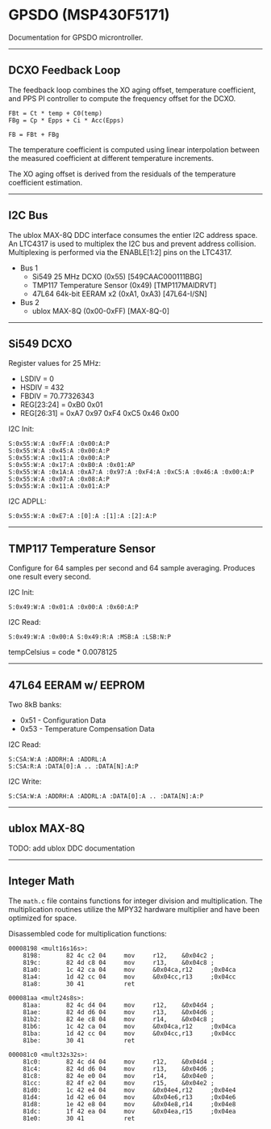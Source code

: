 # GPSDO (MSP430F5171)

Documentation for GPSDO microntroller.

---
## DCXO Feedback Loop

The feedback loop combines the XO aging offset, temperature coefficient, and PPS PI controller to compute the frequency offset for the DCXO.

```
FBt = Ct * temp + C0(temp)
FBg = Cp * Epps + Ci * Acc(Epps)

FB = FBt + FBg
```

The temperature coefficient is computed using linear interpolation between the measured coefficient at different temperature increments.

The XO aging offset is derived from the residuals of the temperature coefficient estimation.

---
## I2C Bus

The ublox MAX-8Q DDC interface consumes the entier I2C address space. An LTC4317 is used to multiplex the I2C bus and prevent address collision. Multiplexing is performed via the ENABLE[1:2] pins on the LTC4317.

- Bus 1
    - Si549 25 MHz DCXO (0x55) [549CAAC000111BBG]
    - TMP117 Temperature Sensor (0x49) [TMP117MAIDRVT]
    - 47L64 64k-bit EERAM x2 (0xA1, 0xA3) [47L64-I/SN]
- Bus 2
    - ublox MAX-8Q (0x00-0xFF) [MAX-8Q-0]

---
## Si549 DCXO

Register values for 25 MHz:
- LSDIV = 0
- HSDIV = 432
- FBDIV = 70.77326343
- REG[23:24] = 0xB0 0x01
- REG[26:31] = 0xA7 0x97 0xF4 0xC5 0x46 0x00

I2C Init:
```
S:0x55:W:A :0xFF:A :0x00:A:P
S:0x55:W:A :0x45:A :0x00:A:P
S:0x55:W:A :0x11:A :0x00:A:P
S:0x55:W:A :0x17:A :0xB0:A :0x01:AP
S:0x55:W:A :0x1A:A :0xA7:A :0x97:A :0xF4:A :0xC5:A :0x46:A :0x00:A:P
S:0x55:W:A :0x07:A :0x08:A:P
S:0x55:W:A :0x11:A :0x01:A:P
```

I2C ADPLL:
```
S:0x55:W:A :0xE7:A :[0]:A :[1]:A :[2]:A:P
```

---
## TMP117 Temperature Sensor

Configure for 64 samples per second and 64 sample averaging. Produces one result every second.

I2C Init:
```
S:0x49:W:A :0x01:A :0x00:A :0x60:A:P
```

I2C Read:
```
S:0x49:W:A :0x00:A S:0x49:R:A :MSB:A :LSB:N:P
```

tempCelsius = code * 0.0078125

---
## 47L64 EERAM w/ EEPROM

Two 8kB banks:
- 0x51 - Configuration Data
- 0x53 - Temperature Compensation Data

I2C Read:
```
S:CSA:W:A :ADDRH:A :ADDRL:A
S:CSA:R:A :DATA[0]:A .. :DATA[N]:A:P
```

I2C Write:
```
S:CSA:W:A :ADDRH:A :ADDRL:A :DATA[0]:A .. :DATA[N]:A:P
```

---
## ublox MAX-8Q

TODO: add ublox DDC documentation

---
## Integer Math

The `math.c` file contains functions for integer division and multiplication.  The multiplication routines utilize the MPY32 hardware multiplier and have been optimized for space.

Disassembled code for multiplication functions:

```
00008198 <mult16s16s>:
    8198:       82 4c c2 04     mov     r12,    &0x04c2 ;
    819c:       82 4d c8 04     mov     r13,    &0x04c8 ;
    81a0:       1c 42 ca 04     mov     &0x04ca,r12     ;0x04ca
    81a4:       1d 42 cc 04     mov     &0x04cc,r13     ;0x04cc
    81a8:       30 41           ret                     

000081aa <mult24s8s>:
    81aa:       82 4c d4 04     mov     r12,    &0x04d4 ;
    81ae:       82 4d d6 04     mov     r13,    &0x04d6 ;
    81b2:       82 4e c8 04     mov     r14,    &0x04c8 ;
    81b6:       1c 42 ca 04     mov     &0x04ca,r12     ;0x04ca
    81ba:       1d 42 cc 04     mov     &0x04cc,r13     ;0x04cc
    81be:       30 41           ret                     

000081c0 <mult32s32s>:
    81c0:       82 4c d4 04     mov     r12,    &0x04d4 ;
    81c4:       82 4d d6 04     mov     r13,    &0x04d6 ;
    81c8:       82 4e e0 04     mov     r14,    &0x04e0 ;
    81cc:       82 4f e2 04     mov     r15,    &0x04e2 ;
    81d0:       1c 42 e4 04     mov     &0x04e4,r12     ;0x04e4
    81d4:       1d 42 e6 04     mov     &0x04e6,r13     ;0x04e6
    81d8:       1e 42 e8 04     mov     &0x04e8,r14     ;0x04e8
    81dc:       1f 42 ea 04     mov     &0x04ea,r15     ;0x04ea
    81e0:       30 41           ret
```
